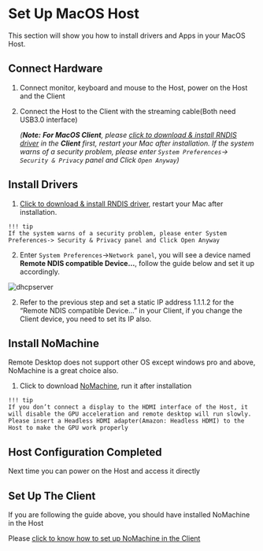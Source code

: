
# Set Up MacOS Host

This section will show you how to install drivers and Apps in your MacOS Host.

## Connect Hardware

1. Connect monitor, keyboard and mouse to the Host, power on the Host and the Client

2. Connect the Host to the Client with the streaming cable(Both need USB3.0 interface)

   *(**Note:** **For MacOS Client**, please [click to download & install RNDIS driver](http://bit.ly/2A4f2xI) in the **Client** first, restart your Mac after installation. If the system warns of a security problem, please enter `System Preferences`-> `Security & Privacy` panel and Click `Open Anyway`)*

## Install Drivers 

1. [Click to download & install RNDIS driver](http://bit.ly/2A4f2xI), restart your Mac after installation. 

```
!!! tip
If the system warns of a security problem, please enter System Preferences-> Security & Privacy panel and Click Open Anyway
```
2. Enter `System Preferences`->`Network panel`, you will see a device named **Remote NDIS compatible Device…**,  follow the guide below and set it up accordingly.

![dhcpserver](https://raw.githubusercontent.com/LattePandaTeam/Docs/master/assets/streaming_cable_resources/mac_network_setup.png)

2. Refer to the previous step and set a static IP address 1.1.1.2 for the “Remote NDIS compatible Device…”  in your Client, if you change the Client device, you need to set its IP also.

## Install NoMachine 

Remote Desktop does not support other OS except windows pro and above, NoMachine is a great choice also.

1. Click to download [NoMachine](https://www.nomachine.com/download), run it after installation

```
!!! tip
If you don’t connect a display to the HDMI interface of the Host, it will disable the GPU acceleration and remote desktop will run slowly. Please insert a Headless HDMI adapter(Amazon: Headless HDMI) to the Host to make the GPU work properly
```

## Host Configuration Completed

Next time you can power on the Host and access it directly

## Set Up The Client

If you are following the guide above, you should have installed NoMachine in the Host

Please [click to know how to set up NoMachine in the Client](/content/streaming_cable/set_up_nomachine_client.md)
